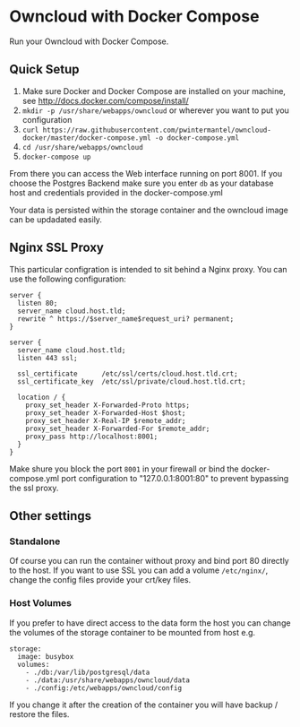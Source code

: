 # Owncloud with Docker Compose

Run your Owncloud with Docker Compose.

## Quick Setup

1. Make sure Docker and Docker Compose are installed on your machine, see http://docs.docker.com/compose/install/
2. `mkdir -p /usr/share/webapps/owncloud` or wherever you want to put you configuration
3. `curl https://raw.githubusercontent.com/pwintermantel/owncloud-docker/master/docker-compose.yml -o docker-compose.yml`
4. `cd /usr/share/webapps/owncloud`
5. `docker-compose up`

From there you can access the Web interface running on port 8001. If you choose the Postgres Backend make sure you enter `db` as your database host and credentials provided in the docker-compose.yml

Your data is persisted within the storage container and the owncloud image can be updadated easily.

## Nginx SSL Proxy

This particular configration is intended to sit behind a Nginx proxy. You can use the following configuration:

```
server {
  listen 80;
  server_name cloud.host.tld;
  rewrite ^ https://$server_name$request_uri? permanent;
}

server {
  server_name cloud.host.tld;
  listen 443 ssl;

  ssl_certificate      /etc/ssl/certs/cloud.host.tld.crt;
  ssl_certificate_key  /etc/ssl/private/cloud.host.tld.crt;

  location / {
    proxy_set_header X-Forwarded-Proto https;
    proxy_set_header X-Forwarded-Host $host;
    proxy_set_header X-Real-IP $remote_addr;
    proxy_set_header X-Forwarded-For $remote_addr;
    proxy_pass http://localhost:8001;
  }
}
```

Make shure you block the port `8001` in your firewall or bind the docker-compose.yml port configuration to "127.0.0.1:8001:80" to prevent bypassing the ssl proxy.

## Other settings

### Standalone

Of course you can run the container without proxy and bind port 80 directly to the host. If you want to use SSL you can add a volume `/etc/nginx/`, change the config files provide your crt/key files.


### Host Volumes
If you prefer to have direct access to the data form the host you can change the volumes of the storage container to be mounted from host e.g.

```
storage:
  image: busybox
  volumes:
    - ./db:/var/lib/postgresql/data 
    - ./data:/usr/share/webapps/owncloud/data
    - ./config:/etc/webapps/owncloud/config
```

If you change it after the creation of the container you will have backup / restore the files.

